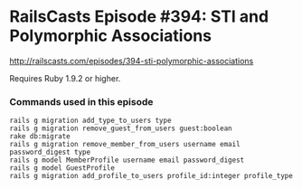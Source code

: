 # RailsCasts Episode #394: STI and Polymorphic Associations

http://railscasts.com/episodes/394-sti-polymorphic-associations

Requires Ruby 1.9.2 or higher.


### Commands used in this episode

```
rails g migration add_type_to_users type
rails g migration remove_guest_from_users guest:boolean
rake db:migrate
rails g migration remove_member_from_users username email password_digest type
rails g model MemberProfile username email password_digest
rails g model GuestProfile
rails g migration add_profile_to_users profile_id:integer profile_type
```
